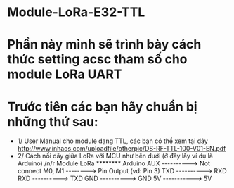 # Module-LoRa-E32-TTL
# Phần này mình sẽ trình bày cách thức setting acsc tham số cho module LoRa UART
# Trước tiên các bạn hãy chuẩn bị những thứ sau:
* 1/ User Manual cho module dạng TTL, các bạn có thể xem tại đây http://www.inhaos.com/uploadfile/otherpic/DS-RF-TTL-100-V01-EN.pdf 
* 2/ Cách nối dây giữa LoRa với MCU như bên dưới (ở đây lấy ví dụ là Arduino) /n/r
Module LoRa ******** Arduino
AUX      ----------> Not connect
M0, M1     --------> Pin Output (vd: Pin 3)
TXD      ----------> RXD 
RXD      ----------> TXD 
GND      ----------> GND
5V      -----------> 5V
